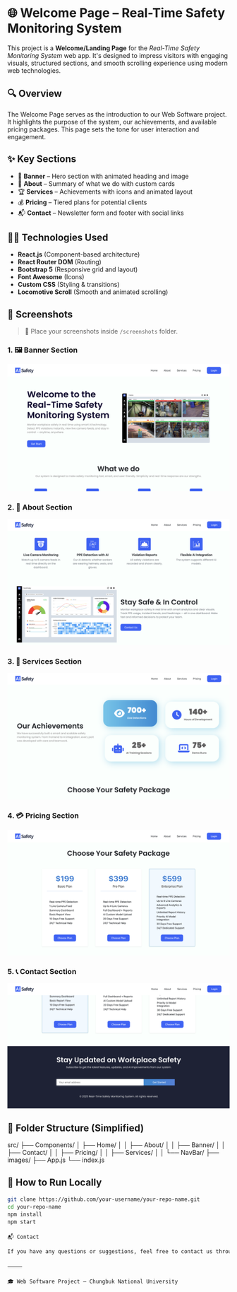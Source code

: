 


# 🌐 Welcome Page – Real-Time Safety Monitoring System

This project is a **Welcome/Landing Page** for the *Real-Time Safety Monitoring System* web app. It's designed to impress visitors with engaging visuals, structured sections, and smooth scrolling experience using modern web technologies.

## 🔍 Overview

The Welcome Page serves as the introduction to our Web Software project. It highlights the purpose of the system, our achievements, and available pricing packages. This page sets the tone for user interaction and engagement.

## ✨ Key Sections

- 🔵 **Banner** – Hero section with animated heading and image
- 🧩 **About** – Summary of what we do with custom cards
- 🏆 **Services** – Achievements with icons and animated layout
- 💰 **Pricing** – Tiered plans for potential clients
- 📬 **Contact** – Newsletter form and footer with social links

## 🧑‍💻 Technologies Used

- **React.js** (Component-based architecture)
- **React Router DOM** (Routing)
- **Bootstrap 5** (Responsive grid and layout)
- **Font Awesome** (Icons)
- **Custom CSS** (Styling & transitions)
- **Locomotive Scroll** (Smooth and animated scrolling)

## 📸 Screenshots

> 📂 Place your screenshots inside `/screenshots` folder.

### 1. 🖼 Banner Section  
![Banner](./screenshots/1.png)

### 2. 📖 About Section  
![About](./screenshots/2.png)

### 3. 🎯 Services Section  
![Services](./screenshots/3.png)

### 4. 💳 Pricing Section  
![Pricing](./screenshots/4.png)

### 5. 📞 Contact Section  
![Contact](./screenshots/5.png)

## 📁 Folder Structure (Simplified)

src/
├── Components/
│   ├── Home/
│   │   ├── About/
│   │   ├── Banner/
│   │   ├── Contact/
│   │   ├── Pricing/
│   │   ├── Services/
│   │   └── NavBar/
├── images/
├── App.js
└── index.js

## 🔗 How to Run Locally

```bash
git clone https://github.com/your-username/your-repo-name.git
cd your-repo-name
npm install
npm start

📬 Contact

If you have any questions or suggestions, feel free to contact us through the contact form on the page.

⸻

🎓 Web Software Project – Chungbuk National University

